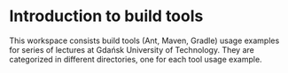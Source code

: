 # Introduction to build tools

This workspace consists build tools (Ant, Maven, Gradle) usage examples for series of lectures at Gdańsk University of Technology. They are categorized in different directories, one for each tool usage example.
